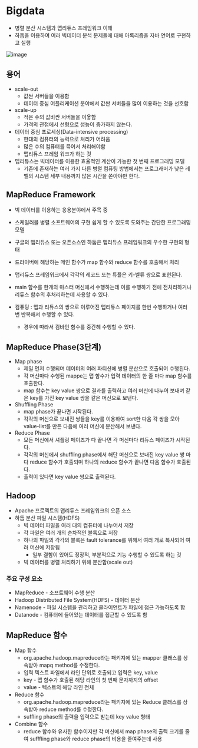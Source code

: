 # Bigdata

- 병렬 분산 시스템과 맵리듀스 프레임워크 이해
- 하둡을 이용하여 여러 빅데이터 분석 문제들에 대해 아록리즘을 자바 언어로 구현하고 실행

![image](http://wiki.hash.kr/images/thumb/4/46/BigData_2267x1146_white.png/750px-BigData_2267x1146_white.png)

## 용어

- scale-out
    - 값싼 서버들을 이용함
    - 데이터 중심 어플리케이션 분야에서 값싼 서버들을 많이 이용하는 것을 선호함
- scale-up
    - 적은 수의 값비싼 서버들을 이욯함
    - 가격의 관점에서 선형으로 성능이 증가하지 않는다.
- 데이터 중심 프로세싱(Data-intensive processing)
    - 한대의 컴퓨터의 능력으로 처리가 어려움
    - 많은 수의 컴퓨터를 묶어서 처리해야함
    - 맵리듀스 프레임 워크가 하는 것
- 맵리듀스는 빅데이터를 이용한 효율적인 계산이 가능한 첫 번째 프로그래밍 모델
    - 기존에 존재하는 여러 가지 다른 병렬 컴퓨팅 방법에서는 프로그래머가 낮은 레벨의 시스템 세부 내용까지 많은 시간을 쏟아야만 한다.

## MapReduce Framework

- 빅 데이터를 이용하는 응용분야에서 주목 중
- 스케일러블 병렬 소프트웨어의 구현 쉽게 할 수 있도록 도와주는 간단한 프로그래밍 모델
- 구글의 맵리듀스 또는 오픈소스인 하둡은 맵리듀스 프레임워크의 우수한 구현의 형태
- 드라이버에 해당하는 메인 함수가 map 함수와 reduce 함수를 호출해서 처리

- 맵리듀스 프레임워크에서 각각의 레코드 또는 튜플은 키-벨류 쌍으로 표현된다.
- main 함수를 한개의 마스터 머신에서 수행하는데 이를 수행하기 전에 전처리하거나 리듀스 함수의 후처리하는데 사용할 수 있다.
- 컴퓨팅 : 맵과 리듀스의 쌍으로 이루어진 맵리듀스 페이지를 한번 수행하거나 여러 번 반복해서 수행할 수 있다.
    - 경우에 따라서 컴바인 함수를 중간헤 수행할 수 있다.

## MapReduce Phase(3단계)

- Map phase
    - 제일 먼저 수행되며 데이터의 여러 파티션에 병렬 분산으로 호출되어 수행된다.
    - 각 머신마다 수행된 mappe는 맵 함수가 입력 데이터의 한 줄 마다 map 함수를 호출한다.
    - map 함수는 key value 쌍으로 결과를 출력하고 여러 머신에 나누어 보내며 같은 key를 가진 key value 쌍을 같은 머신으로 보낸다.
- Shuffling Phase
    - map phase가 끝나면 시작된다.
    - 각각의 머신으로 보내진 쌍들을 key를 이용하여 sort한 다음 각 쌍을 모아 value-list를 만든 다음에 여러 머신에 분산해서 보낸다.
- Reduce Phase
    - 모든 머신에서 셔플링 페이즈가 다 끝나면 각 머신마다 리듀스 페이즈가 시작된다.
    - 각각의 머신에서 shuffling phase에서 해단 머신으로 보내진 key value 쌍 마다 reduce 함수가 호출되며 하나의 reduce 함수가 끝나면 다음 함수가 호출된다.
    - 출력이 있다면 key value 쌍으로 출력된다.

## Hadoop

- Apache 프로젝트의 맵리듀스 프레임워크의 오픈 소스
- 하둡 분산 파일 시스템(HDFS)
    - 빅 데이터 파일을 여러 대의 컴퓨터에 나누어서 저장
    - 각 파일은 여러 개의 순차적인 블록으로 저장
    - 하나의 파일의 각각의 블록은 fault tolerance를 위해서 여러 개로 복사되어 여러 머신에 저장됨
        - 일부 결함이 있어도 정장적, 부분적으로 기능 수행할 수 있도록 하는 것
    - 빅 데이터를 병렬 처리하기 위해 분산함(scale out)

### 주요 구성 요소

- MapReduce - 소프트웨어 수행 분산
- Hadoop Distributed File System(HDFS) - 데이터 분산
- Namenode  - 파일 시스템을 관리하고 클라이언트가 파일에 접근 가능하도록 함
- Datanode - 컴퓨터에 들어있는 데이터를 접근할 수 있도록 함

## MapReduce 함수

- Map 함수
    - org.apache.hadoop.mapreduce라는 패키지에 있는 mapper 클래스를 상속받아 mapq method를 수정한다.
    - 입력 텍스트 파일에서 라인 단위로 호출되고 입력은 key, value
    - key - 맵 함수가 호출된 해당 라인의 첫 번째 문자까지의 offset
    - value - 텍스트의 해당 라인 전체
- Reduce 함수
    - org.apache.hadoop.mapreduce라는 패키지에 있는 Reduce 클래스를 상속받아 reduce method를 수정한다.
    - suffling phase의 출력을 입력으로 받는데 key value 형태
- Combine 함수
    - reduce 함수와 유사한 함수이지만 각 머신에서 map phase의 출력 크기를 줄여 sufffling phase와 reduce phase의 비용을 줄여주는데 사용

